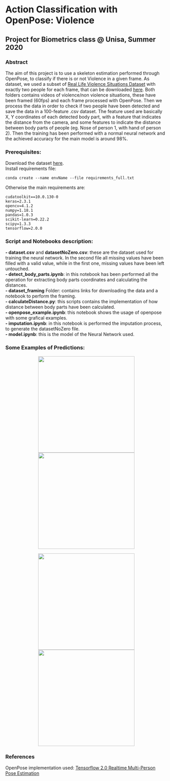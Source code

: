 # Action Classification with OpenPose: Violence
## Project for Biometrics class @ Unisa, Summer 2020

###  Abstract
  
The aim of this project is to use a skeleton estimation performed through OpenPose, to classify if there is or not Violence in a given frame. As dataset, we used a subset of [Real Life Violence Situations Dataset](https://www.kaggle.com/mohamedmustafa/real-life-violence-situations-dataset) with exactly two people for each frame, that can be downloaded [here](https://gofile.io/d/bwIIOh). Both folders contains videos of violence/non violence situations, these have been framed (60fps) and each frame processed with OpenPose. Then we process the data in order to check if two people have been detected and save the data in a 100-feature .csv dataset. The feature used are basically X, Y coordinates of each detected body part, with a feature that indicates the distance from the camera, and some features to indicate the distance between body parts of people (eg. Nose of person 1, with hand of person 2). Then the training has been performed with a normal neural network and the achieved accuracy for the main model is around 98%.


### Prerequisites:
Download the dataset [here](https://gofile.io/d/bwIIOh).  
Install requirements file:  
```
conda create --name envName --file requirements_full.txt
```
Otherwise the main requirements are:
```
cudatoolkit==10.0.130-0
keras=2.3.1
opencv=4.1.2
numpy=1.18.1
pandas=1.0.3
scikit-learn=0.22.2
scipy=1.3.3
tensorflow=2.0.0

```

### Script and Notebooks description:
**- dataset.csv** and **datasetNoZero.csv**: these are the dataset used for training the neural network. In the second file all missing values have been filled with a valid value, while in the first one, missing values have been left untouched.  
**- detect_body_parts.ipynb**: in this notebook has been performed all the operation for extracting body parts coordinates and calculating the distances.  
**- dataset_framing** Folder: contains links for downloading the data and a notebook to perform the framing.   
**- calculateDistance.py**: this scripts contains the implementation of how distance between body parts have been calculated.  
**- openpose_example.ipynb**: this notebook shows the usage of openpose with some grafical examples.  
**- imputation.ipynb**: in this notebook is performed the imputation process, to generate the datasetNoZero file.  
**- model.ipynb**: this is the model of the Neural Network used.  

### Some Examples of Predictions:

<p align="center">
<img width="300" height="300" src="https://ibb.co/8b9gz4D"> <img width="300" height="300" src="https://ibb.co/8b9gz4D">
</p>
<p align="center">
<img width="300" height="300" src="https://ibb.co/CbyNmYc"> <img width="300" height="300" src="https://ibb.co/HFhd70F">
</p>



### References
OpenPose implementation used: [Tensorflow 2.0 Realtime Multi-Person Pose Estimation](https://github.com/michalfaber/tensorflow_Realtime_Multi-Person_Pose_Estimation)
